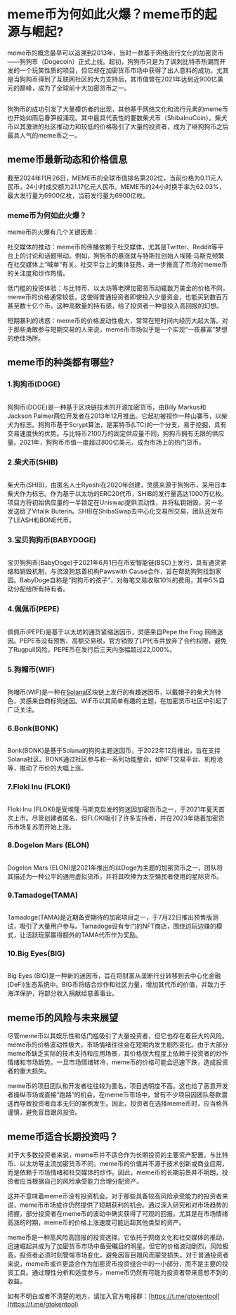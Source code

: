 # meme币为何如此火爆？meme币的起源与崛起?

meme币的概念最早可以追溯到2013年，当时一款基于网络流行文化的加密货币——狗狗币（Dogecoin）正式上线。起初，狗狗币只是为了讽刺比特币热潮而开发的一个玩笑性质的项目，但它却在加密货币市场中获得了出人意料的成功。尤其是当狗狗币得到了互联网社区的大力支持后，其市值曾在2021年达到近900亿美元的巅峰，成为了全球前十大加密货币之一。

<figure><img src="../.gitbook/assets/20241218-110252.png" alt=""><figcaption></figcaption></figure>

狗狗币的成功引发了大量模仿者的出现，其他基于网络文化和流行元素的meme币也开始如雨后春笋般涌现。其中最具代表性的要数柴犬币（ShibaInuCoin）。柴犬币以其激进的社区推动力和较低的价格吸引了大量的投资者，成为了继狗狗币之后最具人气的meme币之一。

## meme币最新动态和价格信息

截至2024年11月26日，MEME币的全球市值排名第202位，当前价格为0.11元人民币，24小时成交额为21.17亿元人民币。MEME币的24小时换手率为62.03%，最大发行量为6900亿枚，当前发行量为6900亿枚。

### meme币为何如此火爆？

meme币的火爆有几个关键因素：

社交媒体的推动：meme币的传播依赖于社交媒体，尤其是Twitter、Reddit等平台上的讨论和话题带动。例如，狗狗币的暴涨就与特斯拉创始人埃隆·马斯克频繁在社交媒体上“喊单”有关。社交平台上的集体狂热，进一步推高了市场对meme币的关注度和炒作热情。

低门槛的投资体验：与比特币、以太坊等老牌加密货币动辄数万美金的价格不同，meme币的价格通常较低，这使得普通投资者即使投入少量资金，也能买到数百万甚至数十亿个币。这种高数量的持有感，给了投资者一种低投入高回报的幻想。

短期暴利的诱惑：meme币的价格波动性极大，常常在短时间内经历大起大落。对于那些勇敢参与短期交易的人来说，meme币市场似乎是一个实现“一夜暴富”梦想的绝佳场所。

## meme币的种类都有哪些?

### 1.狗狗币(DOGE)

<figure><img src="../.gitbook/assets/20241218-110252 (1).png" alt=""><figcaption></figcaption></figure>

狗狗币(DOGE)是一种基于区块链技术的开源加密货币，由Billy Markus和Jackson Palmer两位开发者在2013年12月推出。它起初被视作一种山寨币，以柴犬为标志。狗狗币基于Scrypt算法，是莱特币(LTC)的一个分支，易于挖掘，具有交易速度快的优势。与比特币2100万的固定供应量不同，狗狗币拥有无限的供应量。2021年，狗狗币市值一度超过800亿美元，成为市场上的热门货币。

### 2.柴犬币(SHIB)

<figure><img src="../.gitbook/assets/20241218-110252 (2).png" alt=""><figcaption></figcaption></figure>

柴犬币(SHIB)，由匿名人士Ryoshi在2020年创建，灵感来源于狗狗币，采用日本柴犬作为标志。作为基于以太坊的ERC20代币，SHIB的发行量高达1000万亿枚。项目方将初始供应量的一半锁定在Uniswap提供流动性，并将私钥销毁，另一半发送给了Vitalik Buterin。SHIB在ShibaSwap去中心化交易所交易，团队还发布了LEASH和BONE代币。

### 3.宝贝狗狗币(BABYDOGE)

<figure><img src="../.gitbook/assets/20241218-110252 (3).png" alt=""><figcaption></figcaption></figure>

宝贝狗狗币(BabyDoge)于2021年6月1日在币安智能链(BSC)上发行，具有通货紧缩和销毁机制，与流浪狗慈善机构Pawswith Cause合作，旨在帮助狗狗找到家园。BabyDoge自称是“狗狗币的孩子”，对每笔交易收取10%的费用，其中5%自动分配给所有持有者。

### 4.佩佩币(PEPE)

<figure><img src="../.gitbook/assets/20241218-110252 (4).png" alt=""><figcaption></figcaption></figure>

佩佩币(PEPE)是基于以太坊的通货紧缩迷因币，灵感来自Pepe the Frog 网络迷因。PEPE币没有预售、高额交易税，官方销毁了LP代币并放弃了合约权限，避免了Rugpull风险。PEPE币在发行后三天内涨幅超过22,000%。

### 5.狗帽币(WIF)

<figure><img src="../.gitbook/assets/20241218-110252 (5).png" alt=""><figcaption></figcaption></figure>

狗帽币(WIF)是一种在[Solana](https://sol.gtokentool.com)区块链上发行的有趣迷因币，以戴帽子的柴犬为特色，灵感来自商标狗迷因。WIF币以其简单有趣的主题，在加密货币社区中引起了广泛关注。

### 6.Bonk(BONK)

<figure><img src="../.gitbook/assets/20241218-110252 (6).png" alt=""><figcaption></figcaption></figure>

Bonk(BONK)是基于Solana的狗狗主题迷因币，于2022年12月推出，旨在支持Solana社区。BONK通过社区参与和一系列功能整合，如NFT交易平台、机枪池等，推动了币价的大幅上涨。

### 7.Floki Inu (FLOKI)

<figure><img src="../.gitbook/assets/20241218-110252 (7).png" alt=""><figcaption></figcaption></figure>

Floki Inu (FLOKI)是受埃隆·马斯克启发的狗迷因加密货币之一，于2021年夏天首次上市。尽管创建者匿名，但FLOKI吸引了许多支持者，并在2023年随着加密货币市场复苏而开始上涨。

### 8.Dogelon Mars (ELON)

<figure><img src="../.gitbook/assets/20241218-110252 (8).png" alt=""><figcaption></figcaption></figure>

Dogelon Mars (ELON)是2021年推出的以Doge为主题的加密货币之一，团队将其描述为一种公平的通用虚拟货币，并将其吹捧为太空殖民者使用的星际货币。

### 9.Tamadoge(TAMA)

<figure><img src="../.gitbook/assets/20241218-110252 (9).png" alt=""><figcaption></figcaption></figure>

Tamadoge(TAMA)是近期备受期待的加密项目之一，于7月22日推出预售版测试，吸引了大量用户参与。Tamadoge设有专门的NFT商店，围绕边玩边赚的模式，让活跃玩家赢得额外的TAMA代币作为奖励。

### 10.Big Eyes(BIG)

<figure><img src="../.gitbook/assets/20241218-110252 (10).png" alt=""><figcaption></figcaption></figure>

Big Eyes (BIG)是一种新的迷因币，旨在将财富从垄断行业转移到去中心化金融(DeFi)生态系统中。BIG币将结合炒作和社区力量，增加其代币的价值，并致力于海洋保护，将部分收入捐献给慈善事业。

## meme币的风险与未来展望

尽管meme币以其娱乐性和低门槛吸引了大量投资者，但它也存在着巨大的风险。meme币的价格波动性极大，市场情绪往往会在短期内发生剧烈变化。由于大部分meme币缺乏实际的技术支持和应用场景，其价格很大程度上依赖于投资者的炒作情绪和市场趋势。一旦市场情绪转冷，meme币的价格可能会迅速下跌，造成投资者的重大损失。

meme币的项目团队和开发者往往较为匿名，项目透明度不高。这也给了恶意开发者操纵市场或直接“跑路”的机会。在meme币市场中，曾有不少项目因团队卷款潜逃而导致投资者血本无归的案例发生。因此，投资者在选择meme币时，应当格外谨慎，避免盲目跟风投资。

## meme币适合长期投资吗？

对于大多数投资者来说，meme币并不适合作为长期投资的主要资产配置。与比特币、以太坊等主流加密货币不同，meme币的价值并不源于技术创新或商业应用，而是依赖于市场情绪和社交媒体的炒作。因此，meme币的长期前景并不明朗，投资者应当根据自己的风险承受能力合理分配资产。

这并不意味着meme币没有投资机会。对于那些具备较高风险承受能力的投资者来说，meme币市场或许仍然提供了短期获利的机会。通过深入研究和对市场趋势的把握，部分投资者在meme币的波动中确实获得了可观的回报。尤其是在市场情绪高涨的时期，meme币的价格上涨速度可能远超其他类型的资产。

meme币是一种高风险高回报的投资选择。它依托于网络文化和社交媒体的推动，迅速崛起并成为了加密货币市场中备受瞩目的明星。但它的价格波动剧烈，风险极高，投资者必须时刻警惕市场变化，避免因盲目跟风而蒙受损失。对于普通投资者来说，meme币或许更适合作为加密货币投资组合中的一小部分，而不是主要的投资工具。通过理性分析和适度参与，meme币仍然有可能为投资者带来意想不到的收益。

如有不明白或者不清楚的地方，请加入官方电报群：[https://t.me/gtokentool](https://t.me/gtokentool)
